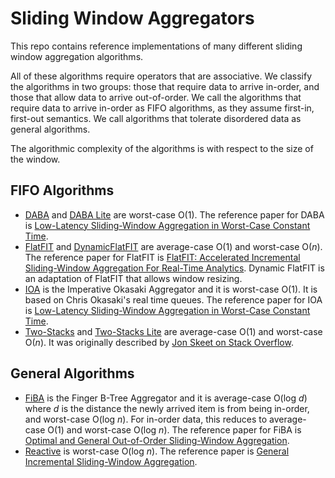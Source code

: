 # Sliding Window Aggregators
This repo contains reference implementations of many different sliding window 
aggregation algorithms.

All of these algorithms require operators that are associative. We classify the
algorithms in two groups: those that require data to arrive in-order, and those
that allow data to arrive out-of-order. We call the algorithms that require
data to arrive in-order as FIFO algorithms, as they assume first-in, first-out
semantics. We call algorithms that tolerate disordered data as general 
algorithms.

The algorithmic complexity of the algorithms is with respect to the size of the
window.

## FIFO Algorithms
- [DABA](cpp/src/DABA.hpp) and [DABA Lite](cpp/src/DABALite.hpp) are worst-case 
  O(1). The reference paper for DABA is [Low-Latency Sliding-Window Aggregation in Worst-Case Constant Time](https://dl.acm.org/doi/abs/10.1145/3093742.3093925).
- [FlatFIT](cpp/src/FlatFIT.hpp) and [DynamicFlatFIT](cpp/src/DynamicFlatFIT.hpp) 
  are average-case O(1) and worst-case O(*n*). The reference paper for FlatFIT is 
  [FlatFIT: Accelerated Incremental Sliding-Window Aggregation For Real-Time Analytics](https://dl.acm.org/doi/abs/10.1145/3085504.3085509).
  Dynamic FlatFIT is an adaptation of FlatFIT that allows window resizing.
- [IOA](cpp/src/OkasakisQueue.hpp) is the Imperative Okasaki Aggregator and it is 
  worst-case O(1). It is based on Chris Okasaki's real time queues. The reference 
  paper for IOA is [Low-Latency Sliding-Window Aggregation in Worst-Case Constant Time](https://dl.acm.org/doi/abs/10.1145/3093742.3093925).
- [Two-Stacks](cpp/src/TwoStacks.hpp) and [Two-Stacks Lite](cpp/src/TwoStacksLite.hpp)
  are average-case O(1) and worst-case O(*n*). It was originally described by 
  [Jon Skeet on Stack Overflow](https://stackoverflow.com/questions/685060/design-a-stack-such-that-getminimum-should-be-o1).

## General Algorithms
- [FiBA](cpp/src/FiBA.hpp) is the Finger B-Tree Aggregator and it is 
  average-case O(log *d*) where *d* is the distance the newly arrived item is from 
  being in-order, and worst-case O(log *n*). For in-order data, this reduces to 
  average-case O(1) and worst-case O(log *n*). The reference paper for FiBA is 
  [Optimal and General Out-of-Order Sliding-Window Aggregation](https://dl.acm.org/doi/abs/10.14778/3339490.3339499).
- [Reactive](cpp/src/Reactive.hpp) is worst-case O(log *n*). The reference paper is 
  [General Incremental Sliding-Window Aggregation](https://dl.acm.org/doi/10.14778/2752939.2752940).
